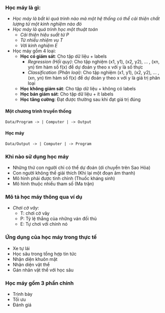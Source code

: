 ### **Học máy là gì**:
* *Học máy là bất kì quá trình nào mà một hệ thống có thể cải thiện chất lượng từ một kinh nghiệm nào đó*
* *Học máy là quá trình học một thuật toán*
  * *Cải thiện hiệu suất từ P*
  * *Từ nhiều nhiệm vụ T*
  * *Với kinh nghiệm E*
* Học máy gồm 4 loại:
  * **Học có giám sát**: Cho tập dữ liệu + labels
    * *Regression (Hồi quy)*: Cho tập nghiệm (x1, y1), (x2, y2), ... , (xn, yn) tìm hàm số f(x) để dự đoán y theo x với y là số thực
    * *Classification (Phân loại)*: Cho tập nghiệm (x1, y1), (x2, y2), ... , (xn, yn) tìm hàm số f(x) để dự đoán y theo x với y là giá trị phân loại 
  * **Học không giám sát**: Cho tập dữ liệu + không có labels
  * **Học bán giám sát**: Cho tập dữ liệu + ít labels
  * **Học tăng cường**: Đạt được thường sau khi đạt giá trị đúng
#### **Một chương trình truyền thống**
```
Data/Program -> | Computer | -> Output
```
#### **Học máy**

```
Data/Output -> | Computer | -> Program
```
### **Khi nào sử dụng học máy**
* Những thứ con người chỉ có thể dự đoán (di chuyển trên Sao Hỏa)
* Con người không thể giải thích (Khi lại một đoạn âm thanh)
* Mô hình phải được tinh chỉnh (Thuốc kháng sinh)
* Mô hình thuộc nhiều tham số (Ma trận)
### **Mô tả học máy thông qua ví dụ**
* *Chơi cờ vây*:
  * T: chơi cờ vây
  * P: Tỷ lệ thắng của những ván đối thủ
  * E: Tự chơi với chính nó
### **Ứng dụng của học máy trong thực tế**
* Xe tự lái
* Học sâu trong tổng hợp tin tức
* Nhận diện khuôn mặt
* Nhận diện vật thể
* Gán nhãn vật thể với học sâu
### **Học máy gồm 3 phần chính**
  * Trình bày
  * Tối ưu
  * Đánh giá

